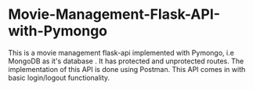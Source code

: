 # Movie-Management-Flask-API-with-Pymongo

This is a movie management flask-api implemented with Pymongo, i.e MongoDB as it's database . It has protected and unprotected routes. The implementation of this API is done using Postman. This API comes in with basic login/logout functionality.<br>
